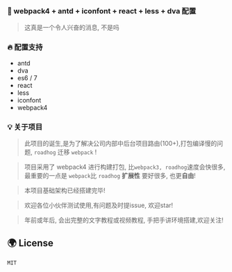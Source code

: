### 🚅 webpack4 + antd + iconfont + react + less + dva 配置
> 这真是一个令人兴奋的消息, 不是吗

### 🔥 配置支持

+ antd
+ dva
+ es6 / 7
+ react
+ less
+ iconfont
+ webpack4

### 💡 关于项目

> 此项目的诞生,是为了解决公司内部中后台项目路由(100+),打包编译慢的问题, ```roadhog``` 迁移 ```webpack``` !

> 项目采用了 webpack4 进行构建打包, 比```webpack3, roadhog```速度会快很多, 最重要的一点是 ```webpack```比 ```roadhog``` **扩展性** 要好很多, 也更**自由**!

> 本项目基础架构已经搭建完毕!

> 欢迎各位小伙伴测试使用,有问题及时提issue, 欢迎star!

> 年前或年后, 会出完整的文字教程或视频教程, 手把手讲环境搭建,欢迎关注!

## 🌍 License

```MIT```
